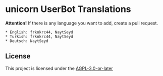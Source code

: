 # unicorn UserBot Translations

**Attention!** If there is any language you want to add, create a pull request.

```
* English: frknkrc44, NaytSeyd
* Turkish: frknkrc44, NaytSeyd
* Deutsch: NaytSeyd
```

## License
This project is licensed under the [AGPL-3.0-or-later](https://www.gnu.org/licenses/agpl-3.0.html)


